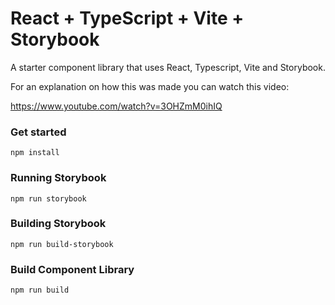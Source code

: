 # React + TypeScript + Vite + Storybook

A starter component library that uses React, Typescript, Vite and Storybook.

For an explanation on how this was made you can watch this video:

https://www.youtube.com/watch?v=3OHZmM0ihIQ


### Get started
`npm install`

### Running Storybook
`npm run storybook`

### Building Storybook
`npm run build-storybook`

### Build Component Library
`npm run build`


